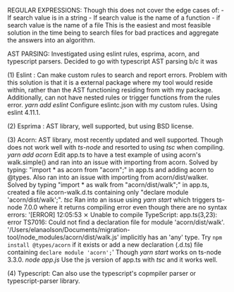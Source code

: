REGULAR EXPRESSIONS: 
Though this does not cover the edge cases of:
    - If search value is in a string
    - If search value is the name of a function
    - if search value is the name of a file
This is the easiest and most feasible solution in the time being to search files for bad practices and aggregate the answers into an algorithm.


AST PARSING:
Investigated using eslint rules, esprima, acorn, and typescript parsers. Decided to go with typescript AST parsing b/c it was

(1) Eslint : Can make custom rules to search and report errors. Problem with this solution is that it is a external package where my tool would reside within, rather than the AST functioning residing from with my package. Additionally, can not have nested rules or trigger functions from the rules error. 
*yarn add eslint*
    Configure eslintc.json with my custom rules. Using eslint 4.11.1. 

(2) Esprima : AST library, well supported, but using BSD license.

(3) Acorn: AST library, most recently updated and well supported. Though does not work well with *ts-node* and resorted to using *tsc* when compiling. 
*yarn add acorn*
    Edit app.ts to have a test example of using acorn's walk.simple() and ran into an issue with importing from acorn. 
        Solved by typing: "import * as acorn from "acorn";" in app.ts and adding acorn to @types.
    Also ran into an issue with importing from acorn/dist/walker. 
        Solved by typing "import * as walk from "acorn/dist/walk";" in app.ts, created a file acorn-walk.d.ts containing only "declare module 'acorn/dist/walk';". 
*tsc*
    Ran into an issue using *yarn start* which triggers ts-node 7.0.0 where it returns compiling error even though there are no syntax errors:
        '[ERROR] 12:05:53 ⨯ Unable to compile TypeScript:
        app.ts(3,23): error TS7016: Could not find a declaration file for module 'acorn/dist/walk'. '/Users/elanaolson/Documents/migration-tool/node_modules/acorn/dist/walk.js' implicitly has an 'any' type.
        Try `npm install @types/acorn` if it exists or add a new declaration (.d.ts) file containing `declare module 'acorn';`' 
    Though *yarn start* works on ts-node 3.3.0. 
*node app.js*
    Use the js version of app.ts with *tsc* and it works well.

(4) Typescript: Can also use the typescript's copmpiler parser or typescript-parser library.



